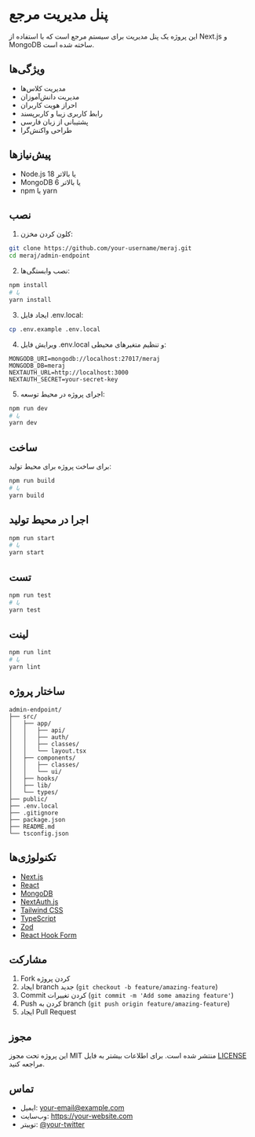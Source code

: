 # پنل مدیریت مرجع

این پروژه یک پنل مدیریت برای سیستم مرجع است که با استفاده از Next.js و MongoDB ساخته شده است.

## ویژگی‌ها

- مدیریت کلاس‌ها
- مدیریت دانش‌آموزان
- احراز هویت کاربران
- رابط کاربری زیبا و کاربرپسند
- پشتیبانی از زبان فارسی
- طراحی واکنش‌گرا

## پیش‌نیازها

- Node.js 18 یا بالاتر
- MongoDB 6 یا بالاتر
- npm یا yarn

## نصب

1. کلون کردن مخزن:
```bash
git clone https://github.com/your-username/meraj.git
cd meraj/admin-endpoint
```

2. نصب وابستگی‌ها:
```bash
npm install
# یا
yarn install
```

3. ایجاد فایل .env.local:
```bash
cp .env.example .env.local
```

4. ویرایش فایل .env.local و تنظیم متغیرهای محیطی:
```env
MONGODB_URI=mongodb://localhost:27017/meraj
MONGODB_DB=meraj
NEXTAUTH_URL=http://localhost:3000
NEXTAUTH_SECRET=your-secret-key
```

5. اجرای پروژه در محیط توسعه:
```bash
npm run dev
# یا
yarn dev
```

## ساخت

برای ساخت پروژه برای محیط تولید:

```bash
npm run build
# یا
yarn build
```

## اجرا در محیط تولید

```bash
npm run start
# یا
yarn start
```

## تست

```bash
npm run test
# یا
yarn test
```

## لینت

```bash
npm run lint
# یا
yarn lint
```

## ساختار پروژه

```
admin-endpoint/
├── src/
│   ├── app/
│   │   ├── api/
│   │   ├── auth/
│   │   ├── classes/
│   │   └── layout.tsx
│   ├── components/
│   │   ├── classes/
│   │   └── ui/
│   ├── hooks/
│   ├── lib/
│   └── types/
├── public/
├── .env.local
├── .gitignore
├── package.json
├── README.md
└── tsconfig.json
```

## تکنولوژی‌ها

- [Next.js](https://nextjs.org/)
- [React](https://reactjs.org/)
- [MongoDB](https://www.mongodb.com/)
- [NextAuth.js](https://next-auth.js.org/)
- [Tailwind CSS](https://tailwindcss.com/)
- [TypeScript](https://www.typescriptlang.org/)
- [Zod](https://github.com/colinhacks/zod)
- [React Hook Form](https://react-hook-form.com/)

## مشارکت

1. Fork کردن پروژه
2. ایجاد branch جدید (`git checkout -b feature/amazing-feature`)
3. Commit کردن تغییرات (`git commit -m 'Add some amazing feature'`)
4. Push کردن به branch (`git push origin feature/amazing-feature`)
5. ایجاد Pull Request

## مجوز

این پروژه تحت مجوز MIT منتشر شده است. برای اطلاعات بیشتر به فایل [LICENSE](LICENSE) مراجعه کنید.

## تماس

- ایمیل: your-email@example.com
- وب‌سایت: https://your-website.com
- توییتر: [@your-twitter](https://twitter.com/your-twitter)
